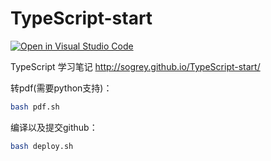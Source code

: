 # TypeScript-start

[![Open in Visual Studio Code](https://open.vscode.dev/badges/open-in-vscode.svg)](https://open.vscode.dev/Sogrey/TypeScript-start)

TypeScript 学习笔记 http://sogrey.github.io/TypeScript-start/

转pdf(需要python支持)：

``` bash
bash pdf.sh
```

编译以及提交github：

``` bash
bash deploy.sh
```